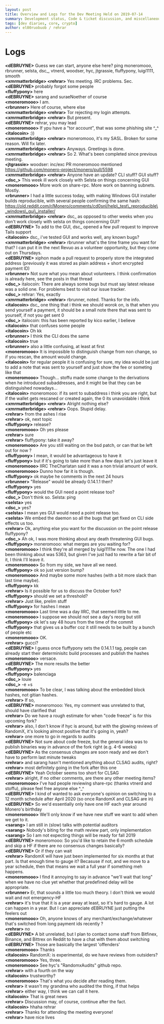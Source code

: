 ```yaml
---
layout: post
title: Overview and Logs for the Dev Meeting Held on 2019-07-14
summary: Development status, Code & ticket discussion, and miscellaneous
tags: [dev diaries, core, crypto]
author: el00ruobuob / rehrar
---
```


# Logs  

**\<dEBRUYNE>** Guess we can start, anyone else here?  ping moneromooo, rbrunner, selsta, dsc\_, vtnerd, woodser, hyc, jtgrassie, fluffypony, luigi1111, smooth  
**\<xmrmatterbridge> \<rehrar>** Yes meeting. IRC problems. Sec.  
**\<dEBRUYNE>** probably forgot some people  
**\<fluffypony>** here  
**\<dEBRUYNE>** sarang and suraeNoether of course  
**\<moneromooo>** I am.  
**\<rbrunner>** Here of course, where else   
**\<xmrmatterbridge> \<rehrar>** Tor rejecting my login attempts.   
**\<xmrmatterbridge> \<rehrar>** But present.   
**\<dEBRUYNE>** rehrar, you may lead   
**\<moneromooo>** If ypu have a "tor account", that was some phishing site ^\_^  
**\<italocoin>** :))  
**\<xmrmatterbridge> \<rehrar>** moneromooo, it's my SASL. Broken for some reason. Will fix later.   
**\<xmrmatterbridge> \<rehrar>** Anyways. Greetings is done.   
**\<xmrmatterbridge> \<rehrar>** So 2. What's been completed since previous meeting.   
**\<jtgrassie>** woodser: inc/exc PR moneromooo mentioned https://github.com/monero-project/monero/pull/5598  
**\<xmrmatterbridge> \<rehrar>** Anyone have an update? CLI stuff? GUI stuff?  
**\<dsc\_>** This week ill work closely with Selsta on things concerning GUI  
**\<moneromooo>** More work on share-rpc. More work on banning subnets. Mostly.  
**\<rbrunner>** I had a little success today, with making Windows GUI installer builds reproducible, with several people confirming the same hash: https://old.reddit.com/r/Monero/comments/cd0snl/help\_test\_reproducible\_windows\_gui\_installer/  
**\<xmrmatterbridge> \<rehrar>** dsc\_ as opposed to other weeks when you don't work closely with selsta on things concerning GUI?  
**\<dEBRUYNE>** To add to the GUI, dsc\_ opened a few pull request to improve Tails support  
**\<italocoin>** dsc\_ i've tested GUI and works well, any known bugs?  
**\<xmrmatterbridge> \<rehrar>** rbrunner what's the time frame you want for that? I can put it in the next Revuo as a volunteer opportunity, but they come out on Thursdays.   
**\<dEBRUYNE>** xiphon made a pull request to properly store the integrated address (previously it was stored as plain address + short encrypted payment ID)  
**\<rbrunner>** Not sure what you mean about volunteers. I think confirmation is already here, see the posts in that thread  
**\<dsc\_>** italocoin: There are always some bugs but must say latest release was a solid one. For problems best to visit our issue tracker.  
**\<dsc\_>** rehrar: Yes, exactly  
**\<xmrmatterbridge> \<rehrar>** rbrunner, noted. Thanks for the info.   
**\<italocoin>** dsc\_ one thing that i think we should worok on, is that when you send yourself a payment, it should be a small note there that was sent to yourself, if not you get sent 0  
**\<dsc\_>** italocoin: this has been reported by kico earlier, I believe  
**\<italocoin>** that confuses some people  
**\<italocoin>** Oh kk  
**\<rbrunner>** I think the CLI does the same  
**\<italocoin>** true  
**\<rbrunner>** also a little confusing, at least at first  
**\<moneromooo>** It is impossible to distinguish change from non change, so if you rescan, the amount would change.  
**\<italocoin>** for regular people it is confusing for sure, my idea would be just to add a note that was sent to yourself and just show the fee or someting like that  
**\<moneromooo>** Though... stoffu made some change to the derivations when he introduced subaddresses, and it might be that they can be distinguished nowadays...  
**\<italocoin>** moneromooo: if its sent to subaddress i think you are right, but if the wallet gets rescaned or created again, the 0 its unavoidable i think  
**\<xmrmatterbridge> \<rehrar>** Alright nothing else?  
**\<xmrmatterbridge> \<rehrar>** Oops. Stupid delay.   
**\<rehrar>** from the ashes I rise  
**\<rehrar>** ok, next topic  
**\<fluffypony>** release?  
**\<moneromooo>** Oh yes please   
**\<rehrar>** sure  
**\<rehrar>** fluffypony: take it away?  
**\<moneromooo>** Are you still waiting on the bsd patch, or can that be left out for now ?  
**\<fluffypony>** I mean, it would be advantageous to have it  
**\<fluffypony>** but if it's going to take more than a few days let's just leave it  
**\<moneromooo>** IIRC TheCharlatan said it was a non trivial amount of work.  
**\<moneromooo>** Dunno how far it is though.  
**\<fluffypony>** ok maybe he comments in the next 24 hours  
**\<rbrunner>** "Release" would be already 0.14.1.1 then?  
**\<fluffypony>** yes  
**\<fluffypony>** would the GUI need a point release too?  
**\<dsc\_>** Don't think so. Selsta: ping  
**\<selsta>** yes  
**\<dsc\_>** yes?  
**\<selsta>** I mean yes GUI would need a point release too.  
**\<selsta>** We embed the daemon so all the bugs that get fixed on CLI side effects us too.  
**\<rehrar>** Ok, anything else you want for the discussion on the point release fluffypony?  
**\<dsc\_>** Ah ok, I was more thinking about any death threatening GUI bugs.  
**\<fluffypony>** moneromooo: what merges are you waiting for?  
**\<moneromooo>** I think they're all merged by luigi1111w now. The one I had been thinking about was 5363, but given I've just had to rewrite a fair bit of it, I think I'll leave it.  
**\<moneromooo>** So from my side, we have all we need.  
**\<fluffypony>** ok so just version bump?  
**\<moneromooo>** And maybe some more hashes (with a bit more slack than last time maybe).  
**\<fluffypony>** kk  
**\<rehrar>** Is it possible for us to discuss the October fork?  
**\<fluffypony>** should we set a threshold?  
**\<rehrar>** Just like, prelim stuff  
**\<fluffypony>** for hashes I mean  
**\<moneromooo>** Last time was a day IIRC, that seemed little to me.  
**\<moneromooo>** I suppose we should not see a day's reorg but still   
**\<fluffypony>** ok let's say 48 hours from the time of the commit  
**\<fluffypony>** that gives us a buffer coz it still needs to be built by a bunch of people etc  
**\<moneromooo>** OK.  
**\<rehrar>** gucci?  
**\<dEBRUYNE>** I guess once fluffypony sets the 0.14.1.1 tag, people can already start their determinisitc build processes and publish the hashes  
**\<moneromooo>** versace.  
**\<dEBRUYNE>** The more results the better  
**\<fluffypony>** yes  
**\<fluffypony>** balenciaga  
**\<dsc\_>** louie  
**\<dsc\_>** -e +s  
**\<moneromooo>** To be clear, I was talking about the embedded block hashes, not gitian hashes.  
**\<rehrar>** If so,   
**\<dEBRUYNE>** moneromooo: Yes, my comment was unrelated to that, should have clarified that   
**\<rehrar>** Do we have a rough estimate for when "code freeze" is for this upcoming fork?  
**\<rehrar>** also, I don't know if hyc is around, but with the glowing reviews of RandomX, it's looking almost positive that it's going in, yeah?  
**\<rehrar>** one more to go in regards to audits  
**\<dEBRUYNE>** Not sure about code freeze, but the general idea was to publish binaries way in advance of the fork right (e.g. 4-6 weeks)  
**\<dEBRUYNE>** As the consensus changes are soon ready and we don't have to perform last minute tweaks  
**\<rehrar>** and sarang hasn't mentioned anything about CLSAG audits, right?  
**\<rehrar>** most definitely going in the fork after this one  
**\<dEBRUYNE>** Yeah October seems too short for CLSAG  
**\<rehrar>** alright, if no other comments, are there any other meeting items?  
**\<moneromooo>** I've had people reviewing share-rpc (thanks vtnerd and stoffu), please feel free anyone else ^\_^  
**\<dEBRUYNE>** I kind of wanted to ask everyone's opinion on switching to a 12 month schedule after April 2020 (so once RandomX and CLSAG are in)  
**\<dEBRUYNE>** So we'd essentially only have one HF each year around Monero's birthday  
**\<moneromooo>** We'll only know if we have new stuff we want to add when we get to it.  
**\<sarang>** I am still in (slow) talks with potential auditors  
**\<sarang>** Nobody's biting for the math review part, only implementation  
**\<sarang>** So I am not expecting things will be ready for fall 2019  
**\<dEBRUYNE>** moneromooo: So you'd like to retain the 6 month schedule and skip a HF if there are no consensus changes basically?  
**\<dEBRUYNE>** Or if they can wait  
**\<rehrar>** RandomX will have just been implemented for six months at that part. Is that enough time to gauge it? Becasuse if not, and we move to a year schedule, then that means we wait a full year if something meh happens.  
**\<moneromooo>** I find it annoying to say in advance "we'll wait that long" when we have no clue yet whether that predefined delay will be appropriate.  
**\<rbrunner>** Er, that sounds a little too much theory. I don't think we would wait and not emergency-HF   
**\<rehrar>** it's true that it is a year away at least, so it's hard to gauge. A lot can happen in a year. But I can appreciate dEBRUYNE just putting the feelers out  
**\<moneromooo>** Oh, anyone knows of any merchant/exchange/whatever that's switched from long payment ids recently ?  
**\<rehrar>** no  
**\<dEBRUYNE>** A bit unrelated, but I plan to contact some staff from Bitfinex, Binance, and Bittrex on Reddit to have a chat with them about switching  
**\<dEBRUYNE>** Those are basically the largest 'offenders'  
**\<moneromooo>** Thanks   
**\<italocoin>** RandomX: is experimental, do we have reviews from outsiders?  
**\<moneromooo>** Yes, three.  
**\<moneromooo>** See hyc's "RandomxAudits" github repo.  
**\<rehrar>** with a fourth on the way  
**\<italocoin>** trustworthy?  
**\<moneromooo>** That's what you decide after reading them.  
**\<rehrar>** it wasn't my grandma who audited the thing, if that helps  
**\<rehrar>** either way, I think we can call it here.  
**\<italocoin>** That is great news  
**\<rehrar>** Discussion may, of course, continue after the fact.  
**\<italocoin>** hhaha rehrar  
**\<rehrar>** Thanks for attending the meeting everyone!    
**\<rehrar>** have nice lives  
